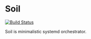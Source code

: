 # Soil 

[![Build Status](https://img.shields.io/travis/akaspin/soil.svg)](https://travis-ci.org/akaspin/soil)

Soil is minimalistic systemd orchestrator.


